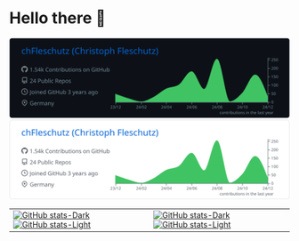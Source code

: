 # Hello there 👋

[![](https://raw.githubusercontent.com/chFleschutz/chFleschutz/master/profile-summary-card-output/github_dark/0-profile-details.svg#gh-dark-mode-only)](https://github.com/chFleschutz#gh-dark-mode-only)
[![](https://raw.githubusercontent.com/chFleschutz/chFleschutz/master/profile-summary-card-output/github/0-profile-details.svg#gh-light-mode-only)](https://github.com/chFleschutz#gh-light-mode-only)

<table>
  <tr>
    <td>
      <a href="https://github.com/chFleschutz#gh-dark-mode-only">
        <img src="https://github-readme-stats-three-inky-75.vercel.app/api?username=chFleschutz&show_icons=true&hide=contribs&hide_border=true&theme=github_dark#gh-dark-mode-only" alt="GitHub stats-Dark" />
      </a>
      <a href="https://github.com/chFleschutz#gh-light-mode-only">
        <img src="https://github-readme-stats-three-inky-75.vercel.app/api?username=chFleschutz&show_icons=true&hide=contribs&hide_border=true&theme=default#gh-light-mode-only" alt="GitHub stats-Light" />
      </a>
    </td>
    <td>
      <a href="https://github.com/chFleschutz#gh-dark-mode-only">
        <img src="https://github-readme-stats-three-inky-75.vercel.app/api/top-langs?username=chFleschutz&layout=compact&size_weight=1.2&count_weight=-0.2&hide_border=true&theme=github_dark#gh-dark-mode-only" alt="GitHub stats-Dark" />
      </a>
      <a href="https://github.com/chFleschutz#gh-light-mode-only">
        <img src="https://github-readme-stats-three-inky-75.vercel.app/api/top-langs?username=chFleschutz&layout=compact&size_weight=1.2&count_weight=-0.2&hide_border=true&theme=default#gh-light-mode-only" alt="GitHub stats-Light" />
      </a>
    </td>
  </tr>
</table>
